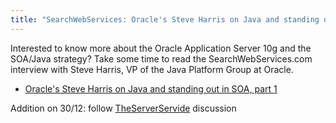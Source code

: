 ```yaml
---
title: "SearchWebServices: Oracle's Steve Harris on Java and standing out in SOA"
---
```

Interested to know more about the Oracle Application Server 10g and the SOA/Java strategy?
Take some time to read the SearchWebServices.com interview with Steve Harris, VP of the Java Platform Group at Oracle.

* [Oracle's Steve Harris on Java and standing out in SOA, part 1](http://searchwebservices.techtarget.com/qna/0,289202,sid26_gci1154040,00.html?track=NL-110&ad=537029)

Addition on 30/12: follow [TheServerServide](http://www.theserverside.com/news/thread.tss?thread_id=38233) discussion
